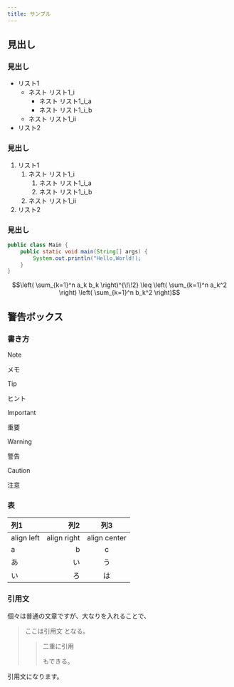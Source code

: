 ```yaml
---
title: サンプル
---
```


## 見出し

### 見出し

- リスト1
    - ネスト リスト1_i
        - ネスト リスト1_i_a
        - ネスト リスト1_i_b
    - ネスト リスト1_ii
- リスト2

### 見出し

1. リスト1
    1. ネスト リスト1_i
        1. ネスト リスト1_i_a
        1. ネスト リスト1_i_b
    1. ネスト リスト1_ii
1. リスト2


### 見出し

```java
public class Main {
    public static void main(String[] args) {
        System.out.println("Hello,World!);
    }
}
```

$$\left( \sum_{k=1}^n a_k b_k \right)^{\!\!2} \leq
\left( \sum_{k=1}^n a_k^2 \right) \left( \sum_{k=1}^n b_k^2 \right)$$


## 警告ボックス

### 書き方

> [!NOTE]
> メモ

> [!TIP]
> ヒント

> [!IMPORTANT]
> 重要

> [!WARNING]
> 警告

> [!CAUTION]
> 注意

### 表

|列1|列2|列3|
|:--|--:|:--:|
|align left|align right|align center|
|a|b|c|
|あ|い|う|
|い|ろ|は|

### 引用文

個々は普通の文章ですが、大なりを入れることで、

> ここは引用文
> となる。
> > 二重に引用
> > 
> > もできる。

引用文になります。
